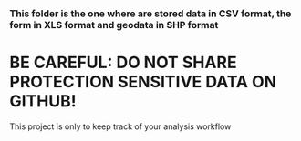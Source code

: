 ### This folder is the one where are stored data in CSV format, the form in XLS format and geodata in SHP format
# BE CAREFUL: DO NOT SHARE PROTECTION SENSITIVE DATA ON GITHUB!

This project is only to keep track of your analysis workflow
